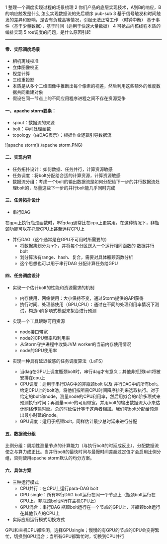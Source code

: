 1 整理一个调度实现过程的场景梳理
2 你们产品的底层实现技术，A到B的响应，B的响应触发是什么 怎么实现数据流的先后顺序 pub-sub 
3 基于信号触发和时间触发的差异和影响，是否有负载高等情况，引起无法正常工作 （时钟中断）
	基于事件（基于少量数据），基于时间（适用于快速大量数据）
4 可抢占内核线程本质的编排实现
5 ros调度的问题，是什么原因引起

-----

#### 零、实际调度场景

- 相机离线校准
- 立体图像校正
- 视差计算
- 三维重投影
- 本质是从多个二维图像中推断出每个像素的视差，然后利用这些额外的维度数据共同重建对象
- 假设在同一节点上的不同应用程序进程之间不存在资源竞争



#### 一、apache storm要素：

- spout：数据流的来源
- bolt：中间处理函数
- topology（由DAG表示）：根据作业逻辑引导数据流

![apache storm](.\apache storm.PNG)



#### 二、实现内容

- 任务拓扑设计：如何数据、任务并行，计算资源敏感
- 任务调度：将bolt分配给合适的计算资源，计算资源敏感
- 数据流分组：考虑一个bolt的输出数据流是如何分配给下一步的并行数据流处理bolt的，尽量这些下一步的并行bolt能几乎同时完成



#### 三、任务拓扑设计

- 串行DAG

​		在gpu上执行瓶颈函数时，串行dag通常比在cpu上更实用。在这种情况下，非瓶颈功能可以在托管CPU上甚至远程CPU上

- 并行DAG（这个通常是在GPU不可用时所需要的）
  - 将数据集划分为n个，并将每个分区送入一个运行相同函数的 数据并行bolt
  - 划分算法有range、hash、复合，需要对具体瓶颈函数分析
  - 这个思想也可以用于串行DAG 分配计算任务给GPU 



#### 四、任务调度设计

- 实现一个估计bolt的性能和资源需求的机制
  - 内存使用、网络使用：大小保持不变，通过Storm提供的API获得
  - 执行时间、处理器使用（GPU,CPU）：通过在不同的处理利用率情况下测试，构造n阶多项式模型来拟合进行预测

- 实现一个工具跟踪可用资源
  - node接口带宽
  - node的CPU频率和利用率
  - 从Storm守护进程中收集JVM worker的当前内存使用情况
  - node的GPU使用率
- 实现一种具有延迟敏感的任务调度算法（LaTS）
  - 当dag在GPU上调度瓶颈bolt时，串行dag才有意义；其他非瓶颈bolt将被安排在cpu上
  - CPU调度：适用于串行DAG中的非瓶颈bolt 以及 并行DAG中的所有bolt。给定CPU上的bolt池，将他们按所需CPU时间降序排列来选取执行。对于给定的bolt和node，测量node的CPU利用率，然后用拟合的n阶多项式来预测执行时间；再测量node的可用带宽，并用bolt的输出数据流大小来估计网络传输时延。总的时延估计等于这两者相加。我们吧bolt分配给预测出最小时延的node。
  - GPU调度：适用于瓶颈bolt，同样估计最少总时延来进行分配



#### 五、数据流分组

​		比例分组：周期性测量节点的计算能力（与执行bolt的时延成反比），分配数据流使之与算力成正比。当并行bolt的最快时间与最慢时间差超过定值才会启用比例分组，否则使用apache storm默认的均分方案。



#### 六、具体方案

- 三种运行模式
  - CPU并行：在CPU上运行para-DAG bolt
  - GPU single：所有串行DAG bolt运行在同一个节点上（瓶颈bolt运行在GPU上，非瓶颈bolt运行在主机CPU上）
  - GPU混合：串行DAG 瓶颈bolt运行在一个节点的GPU上，非瓶颈bolt运行在其他节点的CPU上
- 实际应用运行模式切换方式

​		GPU和主机CPU都空闲，选择GPUsingle；慢慢的有GPU的节点的CPU会变得繁忙，切换到GPU混合；当所有GPU都繁忙时，切换到CPU并行



